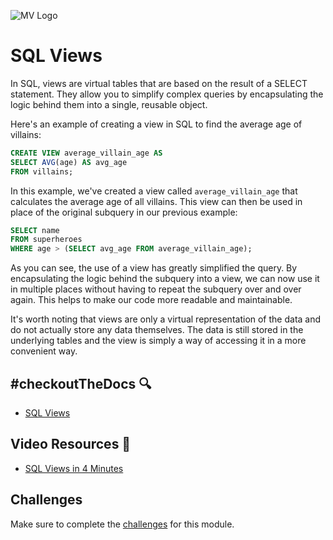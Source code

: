 ![MV Logo](/logo.jpg)

# SQL Views
In SQL, views are virtual tables that are based on the result of a SELECT statement. They allow you to simplify complex queries by encapsulating the logic behind them into a single, reusable object.

Here's an example of creating a view in SQL to find the average age of villains:
```sql
CREATE VIEW average_villain_age AS
SELECT AVG(age) AS avg_age
FROM villains;
```
In this example, we've created a view called `average_villain_age` that calculates the average age of all villains. This view can then be used in place of the original subquery in our previous example:

```sql
SELECT name
FROM superheroes
WHERE age > (SELECT avg_age FROM average_villain_age);
```
As you can see, the use of a view has greatly simplified the query. By encapsulating the logic behind the subquery into a view, we can now use it in multiple places without having to repeat the subquery over and over again. This helps to make our code more readable and maintainable.

It's worth noting that views are only a virtual representation of the data and do not actually store any data themselves. The data is still stored in the underlying tables and the view is simply a way of accessing it in a more convenient way.

## #checkoutTheDocs 🔍
- [SQL Views](https://www.w3schools.com/sql/sql_view.asp)

## Video Resources 🎥
- [SQL Views in 4 Minutes](https://www.youtube.com/watch?v=vLLkNI-vkV8)

## Challenges
Make sure to complete the [challenges](challenges.md) for this module.
